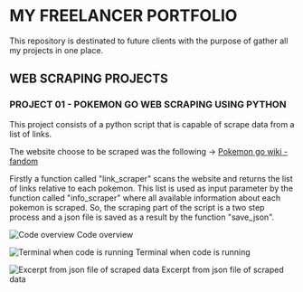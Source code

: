 # MY FREELANCER PORTFOLIO

This repository is destinated to future clients with the purpose of gather all my projects in one place.

## WEB SCRAPING PROJECTS

### PROJECT 01 - POKEMON GO WEB SCRAPING USING PYTHON

This project consists of a python script that is capable of scrape data from a list of links.

The website choose to be scraped was the following -> [Pokemon go wiki - fandom](https://pokemongo.fandom.com/wiki/)

Firstly a function called "link_scraper" scans the website and returns the list of links relative to each pokemon. This list is used as input parameter by the function called "info_scraper" where all available information about each pokemon is scraped. So, the scraping part of the script is a two step process and a json file is saved as a result by the function "save_json".

![Code overview](https://github.com/fcastro25/upwork_web_scraping_portfolio/blob/main/01.PNG)
Code overview

![Terminal when code is running](https://github.com/fcastro25/upwork_web_scraping_portfolio/blob/main/02.PNG)
Terminal when code is running

![Excerpt from json file of scraped data](https://github.com/fcastro25/upwork_web_scraping_portfolio/blob/main/03.PNG)
Excerpt from json file of scraped data
